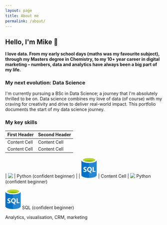 ```yaml
---
layout: page
title: About me
permalink: /about/
---
```


## Hello, I'm Mike 👋
**I love data. From my early school days (maths was my favourite subject), through my Masters degree in Chemistry, to my 10+ year career in digital marketing – numbers, data and analytics have always been a big part of my life.**

### My next evolution: Data Science
I'm currently pursuing a BSc in Data Science; a journey that I'm absolutely thrilled to be on. Data science combines my love of data (of course) with my craving for creativity and drive to deliver real-world impact. This portfolio documents the start of my data science journey.

### My key skills

| First Header  | Second Header |
| ------------- | ------------- |
| Content Cell  | Content Cell  |
| Content Cell  | Content Cell  |



| <img src="https://upload.wikimedia.org/wikipedia/commons/c/c3/Python-logo-notext.svg" width="50">  | Python (confident beginner)  |
| <img src="https://github.com/MikeAspinall/MikeAspinall.github.io/blob/main/assets/sql_logo.svg" width="50">  | Content Cell  |
<img src="https://upload.wikimedia.org/wikipedia/commons/c/c3/Python-logo-notext.svg" width="50"> Python (confident beginner)

<img src="https://github.com/MikeAspinall/MikeAspinall.github.io/blob/main/assets/sql_logo.svg" width="50"> SQL (confident beginner)

Analytics, visualisation, CRM, marketing
